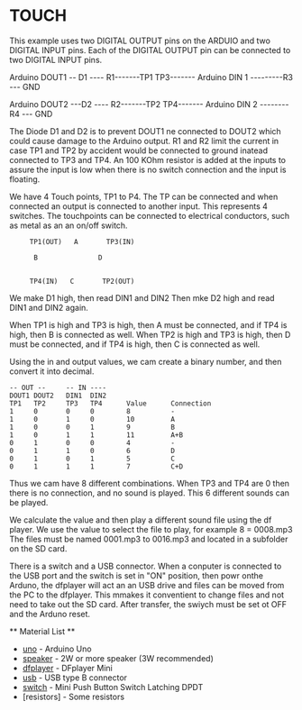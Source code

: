 
# TOUCH 

This example uses two DIGITAL OUTPUT pins on the ARDUIO and two DIGITAL INPUT pins.
Each of the DIGITAL OUTPUT pin can be connected to two DIGITAL INPUT pins.

 Arduino DOUT1 -- D1 ---- R1-------TP1    TP3------- Arduino DIN 1 ---------R3 --- GND

 Arduino DOUT2 ---D2 ---- R2-------TP2    TP4------- Arduino DIN 2 -------- R4 --- GND

The Diode D1 and D2 is to prevent DOUT1 ne connected to DOUT2 which could cause damage to the Arduino  output.
R1 and R2 limit the current in case TP1 and TP2 by accident would be connected to ground inatead connected to TP3 and TP4.
An 100 KOhm resistor is added at the inputs to assure the input is low when there is no switch connection and the input is floating.

We have 4 Touch points, TP1 to P4. The TP can be connected and when connected
an output is connected to another input. This represents 4 switches.
The touchpoints can be connected to electrical conductors, such as metal as an an on/off switch.

         TP1(OUT)   A       TP3(IN)
    
          B               D
   

         TP4(IN)   C       TP2(OUT)

We make D1 high, then read DIN1 and DIN2 
Then mke D2 high and read DIN1 and DIN2 again.

When TP1 is high and TP3 is high, then A must be connected, and if TP4 is high, then B is connected as well.
When TP2 is high and TP3 is high, then D must be connected, and if TP4 is high, then C is connected as well.

Using the in and output values, we cam create a binary number, and then convert it into decimal.

    -- OUT --     -- IN ----
    DOUT1 DOUT2   DIN1  DIN2
    TP1   TP2     TP3   TP4      Value      Connection    
    1     0       0     0        8          -
    1     0       1     0        10         A
    1     0       0     1        9          B
    1     0       1     1        11         A+B 
    0     1       0     0        4          -
    0     1       1     0        6          D
    0     1       0     1        5          C
    0     1       1     1        7          C+D

Thus we cam have 8 different combinations.
When TP3 and TP4 are 0 then there is no connection, and no sound is played.
This 6 different sounds can be played.


We calculate the value and then play a different sound file using the df player.
We use the value to select the file to play, for example 8 = 0008.mp3
The files must be named 0001.mp3 to 0016.mp3 and located in a subfolder on the SD card.

There is a switch and a USB connector. When a conputer is connected to the USB port and the switch is set in "ON" position, then powr onthe Arduno, the dfplayer will act an an USB drive and files can be moved from the PC to the dfplayer. 
This mmakes it conventient to change files and not need to take out the SD card.  After transfer, the swiych must be set ot OFF and the Arduno reset.


** Material List **


* [uno] - Arduino Uno 
* [speaker] - 2W or more speaker (3W recommended)
* [dfplayer] - DFplayer Mini
* [usb] - USB type B connector
* [switch] - Mini Push Button Switch Latching DPDT
* [resistors] - Some resistors

[uno]:  https://www.arduino.cc/	
[speaker]: https://www.amazon.com/2w-speaker/s?k=2w+speaker
[usb]: https://www.molex.com/molex/products/datasheet.jsp?part=active/0670687041_IO_CONNECTORS.xml
[switch]: https://www.e-switch.com/product-catalog/pushbutton/product-lines/tl2230-series-pushbutton-switches
[dfplayer]: https://www.dfrobot.com/product-1121.html
[switch]: https://www.e-switch.com/product-catalog/pushbutton/product-lines/tl2230-series-pushbutton-switches
	 

 
